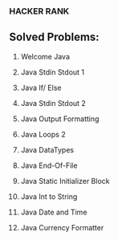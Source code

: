 ### HACKER RANK 

## Solved Problems:

1. Welcome Java

2. Java Stdin Stdout 1

3. Java If/ Else

4. Java Stdin Stdout 2

5. Java Output Formatting

6. Java Loops 2

7. Java DataTypes 

8. Java End-Of-File

9. Java Static Initializer Block

10. Java Int to String

11. Java Date and Time

12. Java Currency Formatter